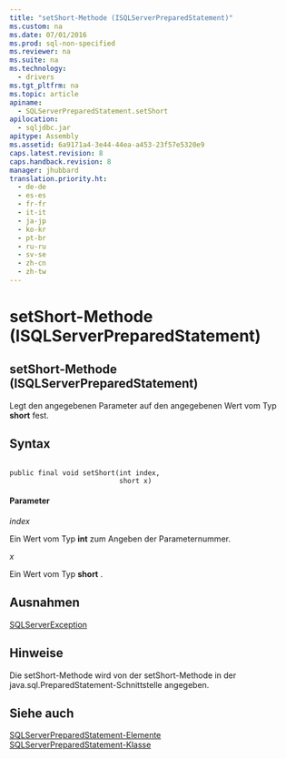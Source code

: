 ```yaml
---
title: "setShort-Methode (ISQLServerPreparedStatement)"
ms.custom: na
ms.date: 07/01/2016
ms.prod: sql-non-specified
ms.reviewer: na
ms.suite: na
ms.technology: 
  - drivers
ms.tgt_pltfrm: na
ms.topic: article
apiname: 
  - SQLServerPreparedStatement.setShort
apilocation: 
  - sqljdbc.jar
apitype: Assembly
ms.assetid: 6a9171a4-3e44-44ea-a453-23f57e5320e9
caps.latest.revision: 8
caps.handback.revision: 8
manager: jhubbard
translation.priority.ht: 
  - de-de
  - es-es
  - fr-fr
  - it-it
  - ja-jp
  - ko-kr
  - pt-br
  - ru-ru
  - sv-se
  - zh-cn
  - zh-tw
---
```

# setShort-Methode (ISQLServerPreparedStatement)
    
## setShort\-Methode \(ISQLServerPreparedStatement\)  
 Legt den angegebenen Parameter auf den angegebenen Wert vom Typ **short** fest.  
  
## Syntax  
  
```  
  
public final void setShort(int index,  
                           short x)  
```  
  
#### Parameter  
 *index*  
  
 Ein Wert vom Typ **int** zum Angeben der Parameternummer.  
  
 *x*  
  
 Ein Wert vom Typ **short** .  
  
## Ausnahmen  
 [SQLServerException](../content/SQLServerException-Class.md)  
  
## Hinweise  
 Die setShort\-Methode wird von der setShort\-Methode in der java.sql.PreparedStatement\-Schnittstelle angegeben.  
  
## Siehe auch  
 [SQLServerPreparedStatement-Elemente](../content/SQLServerPreparedStatement-Members.md)   
 [SQLServerPreparedStatement-Klasse](../content/SQLServerPreparedStatement-Class.md)  
  
  